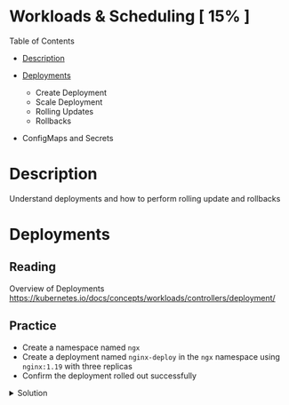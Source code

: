 # Workloads & Scheduling [ 15% ]

Table of Contents

- [Description](#Description)
- [Deployments](#Deployments)
  - Create Deployment
  - Scale Deployment
  - Rolling Updates
  - Rollbacks

- ConfigMaps and Secrets

# Description

Understand deployments and how to perform rolling update and rollbacks

# Deployments

## Reading

Overview of Deployments https://kubernetes.io/docs/concepts/workloads/controllers/deployment/

## Practice

- Create a namespace named `ngx`
- Create a deployment named `nginx-deploy` in the `ngx` namespace using `nginx:1.19` with three replicas
- Confirm the deployment rolled out successfully

<details><summary>Solution</summary>
<p>

```bash
# Create the template from kubectl
kubectl -n ngx create deployment nginx-deploy --replicas=3 --image=nginx:1.19 --dry-run=client -o yaml > nginx-deploy.yaml

# Create the namespace first
kubectl create ns ngx
kubectl apply -f nginx-deploy.yaml
```

Check that the deployment has rolled out and that it is running:

```bash
kubectl -n ngx rollout status deployment/nginx-deploy
deployment "nginx-deploy" successfully rolled out

kubectl -n ngx get deploy
NAME           READY   UP-TO-DATE   AVAILABLE   AGE
nginx-deploy   3/3     3            3           44s
```

Check the pods from the deployment:

```bash
kubectl -n ngx get pods
NAME                            READY   STATUS    RESTARTS   AGE
nginx-deploy-57767fb8cf-fjtls   1/1     Running   0          29s
nginx-deploy-57767fb8cf-krp4m   1/1     Running   0          29s
nginx-deploy-57767fb8cf-xvz8l   1/1     Running   0          29s
```


